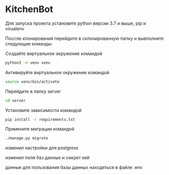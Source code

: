 # KitchenBot
Для запуска проекта установите python версии 3.7 и выше, pip и virualenv

Поссле клонирования перейдите в склонированную папку и вывполните следующие команды:

Создайте виртуальное окружение командой
```bash
python3 -m venv venv
```

Активируйте виртуальное окружение командой
```bash
source venv/bin/activate
```

Перейдите в папку server
```bash
cd server
```

Установите зависимости командой

```bash
pip install -r requirements.txt
```

Примените миграции командой
```bash
./manage.py migrate
```

изменил настройки для postgress

изменил поля баз данных и сикрет кей

данные для пользования базы данных находяться в файле .env

